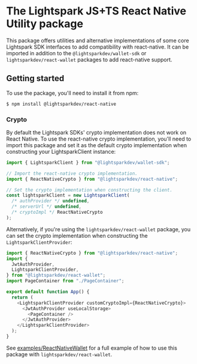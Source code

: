 # The Lightspark JS+TS React Native Utility package

This package offers utilities and alternative implementations of some core Lightspark SDK interfaces to add compatibility with react-native. It can be imported in addition to the `@lightsparkdev/wallet-sdk` or `lightsparkdev/react-wallet` packages to add react-native support.

## Getting started

To use the package, you'll need to install it from npm:

```bash
$ npm install @lightsparkdev/react-native
```

### Crypto

By default the Lightspark SDKs' crypto implementation does not work on React Native. To use the react-native crypto implementation, you'll need to import this package and set it as the default crypto implementation when constructing your LightsparkClient instance:

```typescript
import { LightsparkClient } from "@lightsparkdev/wallet-sdk";

// Import the react-native crypto implementation.
import { ReactNativeCrypto } from "@lightsparkdev/react-native";

// Set the crypto implementation when constructing the client.
const lightsparkClient = new LightsparkClient(
  /* authProvider */ undefined,
  /* serverUrl */ undefined,
  /* cryptoImpl */ ReactNativeCrypto
);
```

Alternatively, if you're using the `lightsparkdev/react-wallet` package, you can set the crypto implementation when constructing the `LightsparkClientProvider`:

```typescript
import { ReactNativeCrypto } from "@lightsparkdev/react-native";
import {
  JwtAuthProvider,
  LightsparkClientProvider,
} from "@lightsparkdev/react-wallet";
import PageContainer from "./PageContainer";

export default function App() {
  return (
    <LightsparkClientProvider customCryptoImpl={ReactNativeCrypto}>
      <JwtAuthProvider useLocalStorage>
        <PageContainer />
      </JwtAuthProvider>
    </LightsparkClientProvider>
  );
}
```

See [examples/ReactNativeWallet](./examples/ReactNativeWallet) for a full example of how to use this package with `lightsparkdev/react-wallet`.
